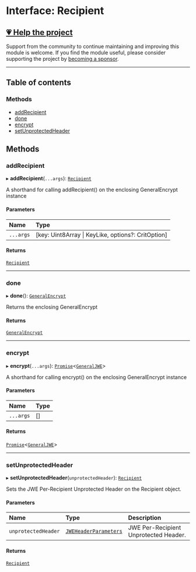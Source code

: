 # Interface: Recipient

## [💗 Help the project](https://github.com/sponsors/panva)

Support from the community to continue maintaining and improving this module is welcome. If you find the module useful, please consider supporting the project by [becoming a sponsor](https://github.com/sponsors/panva).

---

## Table of contents

### Methods

- [addRecipient](jwe_general_encrypt.Recipient.md#addrecipient)
- [done](jwe_general_encrypt.Recipient.md#done)
- [encrypt](jwe_general_encrypt.Recipient.md#encrypt)
- [setUnprotectedHeader](jwe_general_encrypt.Recipient.md#setunprotectedheader)

## Methods

### addRecipient

▸ **addRecipient**(`...args`): [`Recipient`](jwe_general_encrypt.Recipient.md)

A shorthand for calling addRecipient() on the enclosing GeneralEncrypt instance

#### Parameters

| Name | Type |
| :------ | :------ |
| `...args` | [key: Uint8Array \| KeyLike, options?: CritOption] |

#### Returns

[`Recipient`](jwe_general_encrypt.Recipient.md)

___

### done

▸ **done**(): [`GeneralEncrypt`](../classes/jwe_general_encrypt.GeneralEncrypt.md)

Returns the enclosing GeneralEncrypt

#### Returns

[`GeneralEncrypt`](../classes/jwe_general_encrypt.GeneralEncrypt.md)

___

### encrypt

▸ **encrypt**(`...args`): [`Promise`]( https://developer.mozilla.org/en-US/docs/Web/JavaScript/Reference/Global_Objects/Promise )\<[`GeneralJWE`](types.GeneralJWE.md)\>

A shorthand for calling encrypt() on the enclosing GeneralEncrypt instance

#### Parameters

| Name | Type |
| :------ | :------ |
| `...args` | [] |

#### Returns

[`Promise`]( https://developer.mozilla.org/en-US/docs/Web/JavaScript/Reference/Global_Objects/Promise )\<[`GeneralJWE`](types.GeneralJWE.md)\>

___

### setUnprotectedHeader

▸ **setUnprotectedHeader**(`unprotectedHeader`): [`Recipient`](jwe_general_encrypt.Recipient.md)

Sets the JWE Per-Recipient Unprotected Header on the Recipient object.

#### Parameters

| Name | Type | Description |
| :------ | :------ | :------ |
| `unprotectedHeader` | [`JWEHeaderParameters`](types.JWEHeaderParameters.md) | JWE Per-Recipient Unprotected Header. |

#### Returns

[`Recipient`](jwe_general_encrypt.Recipient.md)
